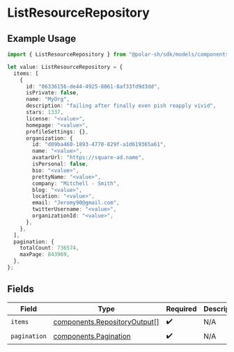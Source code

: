 # ListResourceRepository

## Example Usage

```typescript
import { ListResourceRepository } from "@polar-sh/sdk/models/components";

let value: ListResourceRepository = {
  items: [
    {
      id: "06336156-de44-4925-8061-8af33fd9d3dd",
      isPrivate: false,
      name: "MyOrg",
      description: "failing after finally even pish reapply vivid",
      stars: 1337,
      license: "<value>",
      homepage: "<value>",
      profileSettings: {},
      organization: {
        id: "d09ba460-1893-4770-829f-a1d619365a61",
        name: "<value>",
        avatarUrl: "https://square-ad.name",
        isPersonal: false,
        bio: "<value>",
        prettyName: "<value>",
        company: "Mitchell - Smith",
        blog: "<value>",
        location: "<value>",
        email: "Jeromy90@gmail.com",
        twitterUsername: "<value>",
        organizationId: "<value>",
      },
    },
  ],
  pagination: {
    totalCount: 736574,
    maxPage: 843969,
  },
};
```

## Fields

| Field                                                                        | Type                                                                         | Required                                                                     | Description                                                                  |
| ---------------------------------------------------------------------------- | ---------------------------------------------------------------------------- | ---------------------------------------------------------------------------- | ---------------------------------------------------------------------------- |
| `items`                                                                      | [components.RepositoryOutput](../../models/components/repositoryoutput.md)[] | :heavy_check_mark:                                                           | N/A                                                                          |
| `pagination`                                                                 | [components.Pagination](../../models/components/pagination.md)               | :heavy_check_mark:                                                           | N/A                                                                          |